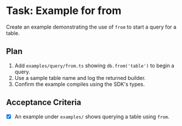 # Task: Example for from

Create an example demonstrating the use of `from` to start a query for a table.

## Plan
1. Add `examples/query/from.ts` showing `db.from('table')` to begin a query.
2. Use a sample table name and log the returned builder.
3. Confirm the example compiles using the SDK's types.

## Acceptance Criteria
- [x] An example under `examples/` shows querying a table using `from`.

